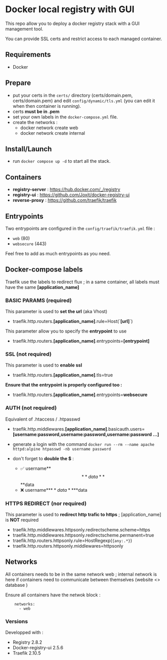 # Docker local registry with GUI
This repo allow you to deploy a docker registry stack with a GUI management tool.

You can provide SSL certs and restrict access to each managed container.



## Requirements
- Docker



## Prepare
- put your certs in the `certs/` directory (certs/domain.pem, certs/domain.pem) and edit `config/dynamic/tls.yml` (you can edit it when then container is running).
- certs **must be in .pem**
- set your own labels in the `docker-compose.yml` file.
- create the networks : 
  - docker network create web
  - docker network create internal


## Install/Launch
- run `docker compose up -d` to start all the stack.



## Containers
- **registry-server** : https://hub.docker.com/_/registry
- **registry-ui** : https://github.com/Joxit/docker-registry-ui
- **reverse-proxy** : https://github.com/traefik/traefik 



## Entrypoints
Two entrypoints are configured in the `config/traefik/traefik.yml` file : 
- `web` (80)
- `websecure` (443) 

Feel free to add as much entrypoints as you need.

## Docker-compose labels
Traefik use the labels to redirect flux ; in a same container, all labels must have the same **[application_name]**

### BASIC PARAMS (required)
This parameter is used to **set the url** (aka Vhost)
- traefik.http.routers.**[application_name]**.rule=Host(\`**[url]**\`)

This parameter allow you to specify the **entrypoint** to use
- traefik.http.routers.**[application_name]**.entrypoints=**[entrypoint]**

### SSL (not required)
This parameter is used to **enable ssl**
- traefik.http.routers.**[application_name]**.tls=true

**Ensure that the entrypoint is properly configured too :** 
- traefik.http.routers.**[application_name]**.entrypoints=**websecure**


### AUTH (not required)
Equivalent of .htaccess / .htpasswd
- traefik.http.middlewares.**[application_name]**.basicauth.users=**[username:password,username:password,username:password ...]**

- generate a login with the command `docker run --rm --name apache httpd:alpine htpasswd -nb username password`

- don't forget to **double the $** : 
  - ✅ username**$$**data**$$**data
  - ❌ username**$**data**$**data

### HTTPS REDIRECT (nor required)
This parameter is used to **redirect http trafic to https** ; [application_name] is **NOT** required

- traefik.http.middlewares.httpsonly.redirectscheme.scheme=https
- traefik.http.middlewares.httpsonly.redirectscheme.permanent=true
- traefik.http.routers.httpsonly.rule=HostRegexp(`{any:.*}`)
- traefik.http.routers.httpsonly.middlewares=httpsonly



## Networks
All containers needs to be in the same network web ; internal network is here if containers need to communicate between themselves (website <> database )

Ensure all containers have the netwok block :
```
    networks:
      - web
```

### Versions
Developped with : 
- Registry 2.8.2
- Docker-registry-ui 2.5.6
- Traefik 2.10.5